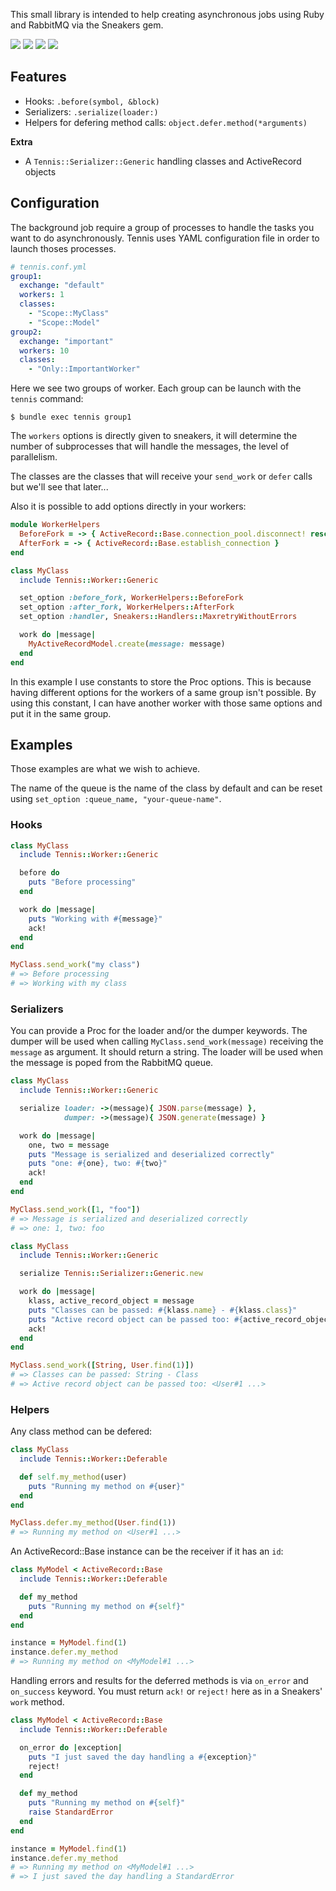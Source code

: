 This small library is intended to help creating asynchronous jobs
using Ruby and RabbitMQ via the Sneakers gem.

<a target="_blank" href="https://travis-ci.org/nicoolas25/tennis"><img src="https://travis-ci.org/nicoolas25/tennis.svg?branch=master" /></a>
<a target="_blank" href="https://codeclimate.com/github/nicoolas25/tennis"><img src="https://codeclimate.com/github/nicoolas25/tennis/badges/gpa.svg" /></a>
<a target="_blank" href="https://codeclimate.com/github/nicoolas25/tennis/coverage"><img src="https://codeclimate.com/github/nicoolas25/tennis/badges/coverage.svg" /></a>
<a target="_blank" href="https://rubygems.org/gems/tennis-jobs"><img src="https://badge.fury.io/rb/tennis-jobs.svg" /></a>

## Features

- Hooks: `.before(symbol, &block)`
- Serializers: `.serialize(loader:)`
- Helpers for defering method calls: `object.defer.method(*arguments)`

**Extra**

- A `Tennis::Serializer::Generic` handling classes and ActiveRecord objects

## Configuration

The background job require a group of processes to handle the tasks you want to
do asynchronously. Tennis uses YAML configuration file in order to launch thoses
processes.

``` yaml
# tennis.conf.yml
group1:
  exchange: "default"
  workers: 1
  classes:
    - "Scope::MyClass"
    - "Scope::Model"
group2:
  exchange: "important"
  workers: 10
  classes:
    - "Only::ImportantWorker"
```

Here we see two groups of worker. Each group can be launch with the `tennis`
command:

    $ bundle exec tennis group1

The `workers` options is directly given to sneakers, it will determine the
number of subprocesses that will handle the messages, the level of parallelism.

The classes are the classes that will receive your `send_work` or `defer` calls
but we'll see that later...

Also it is possible to add options directly in your workers:

``` ruby
module WorkerHelpers
  BeforeFork = -> { ActiveRecord::Base.connection_pool.disconnect! rescue nil }
  AfterFork = -> { ActiveRecord::Base.establish_connection }
end

class MyClass
  include Tennis::Worker::Generic

  set_option :before_fork, WorkerHelpers::BeforeFork
  set_option :after_fork, WorkerHelpers::AfterFork
  set_option :handler, Sneakers::Handlers::MaxretryWithoutErrors

  work do |message|
    MyActiveRecordModel.create(message: message)
  end
end
```

In this example I use constants to store the Proc options. This is because
having different options for the workers of a same group isn't possible. By
using this constant, I can have another worker with those same options and put
it in the same group.

## Examples

Those examples are what we wish to achieve.

The name of the queue is the name of the class by default and can be reset
using `set_option :queue_name, "your-queue-name"`.

### Hooks

``` ruby
class MyClass
  include Tennis::Worker::Generic

  before do
    puts "Before processing"
  end

  work do |message|
    puts "Working with #{message}"
    ack!
  end
end

MyClass.send_work("my class")
# => Before processing
# => Working with my class
```

### Serializers

You can provide a Proc for the loader and/or the dumper keywords.
The dumper will be used when calling `MyClass.send_work(message)` receiving
the `message` as argument. It should return a string. The loader will be
used when the message is poped from the RabbitMQ queue.

``` ruby
class MyClass
  include Tennis::Worker::Generic

  serialize loader: ->(message){ JSON.parse(message) },
            dumper: ->(message){ JSON.generate(message) }

  work do |message|
    one, two = message
    puts "Message is serialized and deserialized correctly"
    puts "one: #{one}, two: #{two}"
    ack!
  end
end

MyClass.send_work([1, "foo"])
# => Message is serialized and deserialized correctly
# => one: 1, two: foo
```

``` ruby
class MyClass
  include Tennis::Worker::Generic

  serialize Tennis::Serializer::Generic.new

  work do |message|
    klass, active_record_object = message
    puts "Classes can be passed: #{klass.name} - #{klass.class}"
    puts "Active record object can be passed too: #{active_record_object}"
    ack!
  end
end

MyClass.send_work([String, User.find(1)])
# => Classes can be passed: String - Class
# => Active record object can be passed too: <User#1 ...>
```

### Helpers

Any class method can be defered:

``` ruby
class MyClass
  include Tennis::Worker::Deferable

  def self.my_method(user)
    puts "Running my method on #{user}"
  end
end

MyClass.defer.my_method(User.find(1))
# => Running my method on <User#1 ...>
```

An ActiveRecord::Base instance can be the receiver if it has an `id`:

``` ruby
class MyModel < ActiveRecord::Base
  include Tennis::Worker::Deferable

  def my_method
    puts "Running my method on #{self}"
  end
end

instance = MyModel.find(1)
instance.defer.my_method
# => Running my method on <MyModel#1 ...>
```

Handling errors and results for the deferred methods is via `on_error` and
`on_success` keyword. You must return `ack!` or `reject!` here as in a
Sneakers' `work` method.

``` ruby
class MyModel < ActiveRecord::Base
  include Tennis::Worker::Deferable

  on_error do |exception|
    puts "I just saved the day handling a #{exception}"
    reject!
  end

  def my_method
    puts "Running my method on #{self}"
    raise StandardError
  end
end

instance = MyModel.find(1)
instance.defer.my_method
# => Running my method on <MyModel#1 ...>
# => I just saved the day handling a StandardError
```
